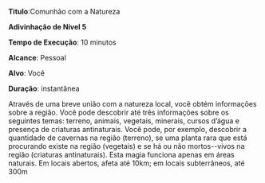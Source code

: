 **Titulo**:Comunhão com a Natureza

**Adivinhação de Nível 5**

**Tempo de Execução**: 10 minutos

**Alcance**: Pessoal

**Alvo**: Você

**Duração**: instantânea

Através de uma breve união com a natureza local, você obtém informações sobre a região. Você pode descobrir até três informações sobre os seguintes temas: terreno, animais, vegetais, minerais, cursos d’água e presença de criaturas antinaturais. 
Você pode, por exemplo, descobrir a quantidade de cavernas na região (terreno), se uma planta rara que está procurando existe na região (vegetais) e se há ou não mortos--vivos na região (criaturas antinaturais).
Esta magia funciona apenas em áreas naturais. Em locais abertos, afeta até 10km; em locais subterrâneos, até 300m
